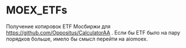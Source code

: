 # MOEX_ETFs
Получение котировок ETF Мосбиржи для https://github.com/Oppositus/CalculatorAA . Если бы ETF было на пару порядков больше, имело бы смысл перейти на aiomoex.
